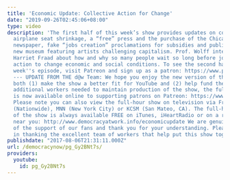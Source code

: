 ```yaml
---
title: 'Economic Update: Collective Action for Change'
date: "2019-09-26T02:45:06+08:00"
type: video
description: 'The first half of this week’s show provides updates on consumers’ battling
  airplane seat shrinkage, a “free” press and the purchase of the Chicago Sun Times
  newspaper, fake “jobs creation” proclamations for subsidies and publicity and a
  new museum featuring artists challenging capitalism. Prof. Wolff interviews Dr.
  Harriet Fraad about how and why so many people wait so long before joining collective
  action to change economic and social conditions. To see the second half of this
  week''s episode, visit Patreon and sign up as a patron: https://www.patreon.com/economicupdate
  --- UPDATE FROM THE d@w Team: We hope you enjoy the new version of the show! To
  both (1) make the show a better fit for YouTube and (2) help fund the staff and
  additional workers needed to maintain production of the show, the full-hour show
  is now available online to supporting patrons on Patreon: https://www.patreon.com/economicupdate.
  Please note you can also view the full-hour show on television via FreeSpeechTV
  (Nationwide), MNN (New York City) or KCSM (San Mateo, CA). The full-hour audio podcast
  of the show is always available FREE on iTunes, iHeartRadio or on a radio station
  near you: http://www.democracyatwork.info/economicupdate We are genuinely appreciative
  of the support of our fans and thank you for your understanding. Please join us
  in thanking the excellent team of workers that help put this show together.'
publishdate: "2017-08-06T21:31:11.000Z"
url: /democracynow/pg_Gy2BNt7s/
providers:
  youtube:
    id: pg_Gy2BNt7s
---
```

